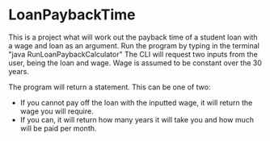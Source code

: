 # LoanPaybackTime
This is a project what will work out the payback time of a student loan with a wage and loan as an argument.
Run the program by typing in the terminal "java RunLoanPaybackCalculator"
The CLI will request two inputs from the user, being the loan and wage. Wage is assumed to be constant over the 30 years.

The program will return a statement. This can be one of two: 
- If you cannot pay off the loan with the inputted wage, it will return the wage you will require.
- If you can, it will return how many years it will take you and how much will be paid per month.

